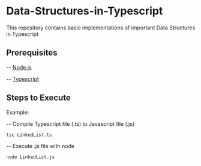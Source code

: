 # Data-Structures-in-Typescript

This repository contains basic implementations of important Data Structures in Typescript

## Prerequisites

-- [Node.js](https://nodejs.org/)

-- [Typescript](https://www.typescriptlang.org/)

## Steps to Execute

Example:

-- Compile Typescript file (.ts) to Javascript file (.js)

```sh
tsc LinkedList.ts
```

-- Execute .js file with node

```sh
node LinkedList.js
```